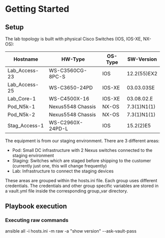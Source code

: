 # Getting Started
## Setup
The lab topology is built with physical Cisco Switches (IOS, IOS-XE, NX-OS):

| Hostname			| HW-Type 				| OS-Type	| SW-Version  | 
| ----------------- | --------------------- | --------- | ----------- |   
| Lab_Access-23		| WS-C3560CG-8PC-S     	| IOS       | 12.2(55)EX2 |    
| Lab_Access-25     | WS-C3650-24PD        	| IOS-XE    | 03.03.03SE  |    
| Lab_Core-1        | WS-C4500X-16         	| IOS-XE    | 03.08.02.E  |    
| Pod_N5k-1         | Nexus5548 Chassis    	| NX-OS     | 7.3(1)N1(1) |    
| Pod_N5k-2         | Nexus5548 Chassis    	| NX-OS     | 7.3(1)N1(1) |
| Stag_Access-1     | WS-C2960X-24PD-L     	| IOS       | 15.2(2)E5   |

The equipment is from our staging environment. There are 3 different areas:
- Pod: Small DC infrastructure with 2 Nexus switches connected to the staging environment 
- Staging: Switches which are staged before shipping to the customer (currently just one, this will change frequently)
- Lab: Infrastructure to connect the staging devices

These areas are grouped within the hosts.ini file. Each group uses different credentials. The credentials and other group specific variables are stored in a vault.yml file inside the corresponding group_var directory.

## Playbook execution
### Executing raw commands
ansible all -i hosts.ini -m raw -a "show version" --ask-vault-pass
